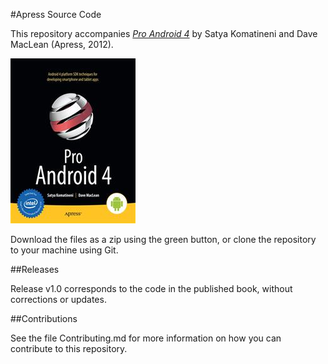 #Apress Source Code

This repository accompanies [*Pro Android 4*](http://www.apress.com/9781430239307) by Satya Komatineni and Dave  MacLean (Apress, 2012).

![Cover image](9781430239307.jpg)

Download the files as a zip using the green button, or clone the repository to your machine using Git.

##Releases

Release v1.0 corresponds to the code in the published book, without corrections or updates.

##Contributions

See the file Contributing.md for more information on how you can contribute to this repository.
